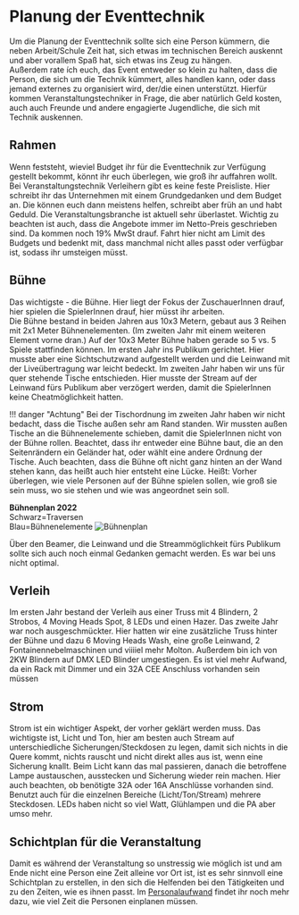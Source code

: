 # Planung der Eventtechnik
Um die Planung der Eventtechnik sollte sich eine Person kümmern, die neben Arbeit/Schule Zeit hat, sich etwas im technischen Bereich auskennt und aber vorallem Spaß hat, sich etwas ins Zeug zu hängen.  
Außerdem rate ích euch, das Event entweder so klein zu halten, dass die Person, die sich um die Technik kümmert, alles handlen kann, oder dass jemand externes zu organisiert wird, der/die einen unterstützt. Hierfür kommen Veranstaltungstechniker in Frage, die aber natürlich Geld kosten, auch auch Freunde und andere engagierte Jugendliche, die sich mit Technik auskennen. 

## Rahmen
Wenn feststeht, wieviel Budget ihr für die Eventtechnik zur Verfügung gestellt bekommt, könnt ihr euch überlegen, wie groß ihr auffahren wollt. Bei Veranstaltungstechnik Verleihern gibt es keine feste Preisliste. Hier schreibt ihr das Unternehmen mit einem Grundgedanken und dem Budget an. Die können euch dann meistens helfen, schreibt aber früh an und habt Geduld. Die Veranstaltungsbranche ist aktuell sehr überlastet. Wichtig zu beachten ist auch, dass die Angebote immer im Netto-Preis geschrieben sind. Da kommen noch 19% MwSt drauf. Fahrt hier nicht am Limit des Budgets und bedenkt mit, dass manchmal nicht alles passt oder verfügbar ist, sodass ihr umsteigen müsst.

## Bühne
Das wichtigste - die Bühne. Hier liegt der Fokus der ZuschauerInnen drauf, hier spielen die SpielerInnen drauf, hier müsst ihr arbeiten.  
Die Bühne bestand in beiden Jahren aus 10x3 Metern, gebaut aus 3 Reihen mit 2x1 Meter Bühnenelementen. (Im zweiten Jahr mit einem weiteren Element vorne dran.) Auf der 10x3 Meter Bühne haben gerade so 5 vs. 5 Spiele stattfinden können. Im ersten Jahr ins Publikum gerichtet. Hier musste aber eine Sichtschutzwand aufgestellt werden und die Leinwand mit der Liveübertragung war leicht bedeckt. Im zweiten Jahr haben wir uns für quer stehende Tische entschieden. Hier musste der Stream auf der Leinwand fürs Publikum aber verzögert werden, damit die SpielerInnen keine Cheatmöglichkeit hatten. 


!!! danger "Achtung"
        Bei der Tischordnung im zweiten Jahr haben wir nicht bedacht, dass die Tische außen sehr am Rand standen. Wir mussten außen Tische an die Bühnenelemente schieben, damit die SpielerInnen nicht von der Bühne rollen. Beachtet, dass ihr entweder eine Bühne baut, die an den Seitenrändern ein Geländer hat, oder wählt eine andere Ordnung der Tische. Auch beachten, dass die Bühne oft nicht ganz hinten an der Wand stehen kann, das heißt auch hier entsteht eine Lücke. Heißt: Vorher überlegen, wie viele Personen auf der Bühne spielen sollen, wie groß sie sein muss, wo sie stehen und wie was angeordnet sein soll.  	  


**Bühnenplan 2022**  
Schwarz=Traversen     
Blau=Bühnenelemente
![Bühnenplan](https://i.imgur.com/Buhfxa5.png)  

Über den Beamer, die Leinwand und die Streammöglichkeit fürs Publikum sollte sich auch noch einmal Gedanken gemacht werden. Es war bei uns nicht optimal.

## Verleih
Im ersten Jahr bestand der Verleih aus einer Truss mit 4 Blindern, 2 Strobos, 4 Moving Heads Spot, 8 LEDs und einen Hazer.
Das zweite Jahr war noch ausgeschmückter. Hier hatten wir eine zusätzliche Truss hinter der Bühne und dazu 6 Moving Heads Wash, eine große Leinwand, 2 Fontainennebelmaschinen und viiiiel mehr Molton. Außerdem bin ich von 2KW Blindern auf DMX LED Blinder umgestiegen. Es ist viel mehr Aufwand, da ein Rack mit Dimmer und ein 32A CEE Anschluss vorhanden sein müssen

## Strom
Strom ist ein wichtiger Aspekt, der vorher geklärt werden muss. Das wichtigste ist, Licht und Ton, hier am besten auch Stream auf unterschiedliche Sicherungen/Steckdosen zu legen, damit sich nichts in die Quere kommt, nichts rauscht und nicht direkt alles aus ist, wenn eine Sicherung knallt. Beim Licht kann das mal passieren, danach die betroffene Lampe austauschen, ausstecken und Sicherung wieder rein machen. Hier auch beachten, ob benötigte 32A oder 16A Anschlüsse vorhanden sind.    
Benutzt auch für die einzelnen Bereiche (Licht/Ton/Stream) mehrere Steckdosen. LEDs haben nicht so viel Watt, Glühlampen und die PA aber umso mehr.

## Schichtplan für die Veranstaltung
Damit es während der Veranstaltung so unstressig wie möglich ist und am Ende nicht eine Person eine Zeit alleine vor Ort ist, ist es sehr sinnvoll eine Schichtplan zu erstellen, in den sich die Helfenden bei den Tätigkeiten und zu den Zeiten, wie es ihnen passt. Im [Personalaufwand](https://wiki.esport-heidelberg.de/uebersicht/wissenswertes/personalaufwand/) findet ihr noch mehr dazu, wie viel Zeit die Personen einplanen müssen.
